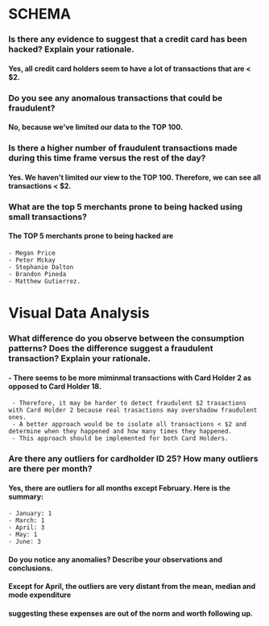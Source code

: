 # SCHEMA

### Is there any evidence to suggest that a credit card has been hacked? Explain your rationale.
#### Yes, all credit card holders seem to have a lot of transactions that are < $2.  


### Do you see any anomalous transactions that could be fraudulent?
#### No, because we've limited our data to the TOP 100.

### Is there a higher number of fraudulent transactions made during this time frame versus the rest of the day?
#### Yes. We haven't limited our view to the TOP 100. Therefore, we can see all transactions < $2.

### What are the top 5 merchants prone to being hacked using small transactions?
#### The TOP 5 merchants prone to being hacked are 
	- Megan Price
	- Peter Mckay
	- Stephanie Dalton
	- Brandon Pineda
 	- Matthew Gutierrez. 



# Visual Data Analysis

### What difference do you observe between the consumption patterns? Does the difference suggest a fraudulent transaction? Explain your rationale.

#### - There seems to be more miminmal transactions with Card Holder 2 as opposed to Card Holder 18.
     - Therefore, it may be harder to detect fraudulent $2 trasactions with Card Holder 2 because real trasactions may overshadow fraudulent ones.
     - A better approach would be to isolate all transactions < $2 and determine when they happened and how many times they happened.
     - This approach should be implemented for both Card Holders.


### Are there any outliers for cardholder ID 25? How many outliers are there per month?

#### Yes, there are outliers for all months except February. Here is the summary:
	- January: 1
	- March: 1
	- April: 3
	- May: 1
	- June: 3


#### Do you notice any anomalies? Describe your observations and conclusions.

#### Except for April, the outliers are very distant from the mean, median and mode expenditure 
#### suggesting these expenses are out of the norm and worth following up.

